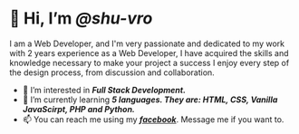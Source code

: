 # 👋 Hi, I’m ***@shu-vro***

I am a Web Developer, and I'm very
passionate and dedicated to my work with 2
years experience as a Web
Developer, I have acquired the skills and
knowledge necessary to make your project a
success I enjoy every step of the design
process, from discussion and collaboration.


- 👀 I’m interested in ***Full Stack Development.***
- 🌱 I’m currently learning ***5 languages. They are: HTML, CSS, Vanilla JavaScirpt, PHP and Python.***
- 📫 You can reach me using my ***[facebook](https://www.facebook.com/shuvra.gupta.16/)***. Message me if you want to.
<!--- - 💞️ I’m looking to collaborate on ... --->

<!---
shu-vro/shu-vro is a ✨ special ✨ repository because its `README.md` (this file) appears on your GitHub profile.
You can click the Preview link to take a look at your changes.
--->
